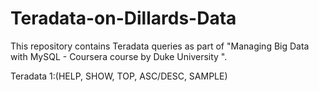 # Teradata-on-Dillards-Data

This repository contains Teradata queries as part of "Managing Big Data with MySQL - Coursera course by Duke University ".

Teradata 1:(HELP, SHOW, TOP, ASC/DESC, SAMPLE)
